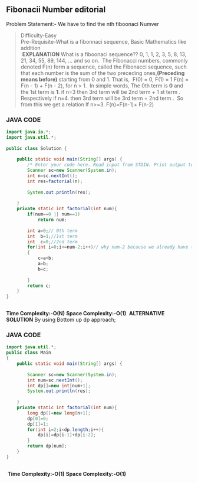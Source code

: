 ##  Fibonacii Number editorial
Problem Statement:- We have to find the nth fiboonaci Numver
>Difficulty-Easy <br>
>Pre-Requisite-What is a fibonnaci sequence, Basic Mathematics like addition <br>
​
**EXPLANATION**
What is a fiboonaci sequence??
0, 1, 1, 2, 3, 5, 8, 13, 21, 34, 55, 89, 144, … and so on.
​
>The Fibonacci numbers, commonly denoted F(n) form a sequence, called the Fibonacci sequence, such that each number is the sum of the two preceding ones,**(Preceding means before)** starting from 0 and 1. That is,
​
F(0) = 0, F(1) = 1
F(n) = F(n - 1) + F(n - 2), for n > 1.
​
In simple words,
The 0th term is **0** and the 1st term is **1**.
if n=3
then 3rd term will be  2nd term + 1 st term . 
Respectively if n=4.
then 3rd term will be  3rd term + 2nd term . 
​
So from this we get a relation
If n>=3.
F(n)=F(n-1)+ F(n-2)
​
​
### JAVA CODE
```.java
import java.io.*;
import java.util.*;
​
public class Solution {
​
    public static void main(String[] args) {
        /* Enter your code here. Read input from STDIN. Print output to STDOUT. Your class should be named Solution. */
        Scanner sc=new Scanner(System.in);
        int n=sc.nextInt();
        int res=factorial(n);
       
        System.out.println(res);
        
    }
    private static int factorial(int num){
        if(num==0 || num==1)
            return num;
        
        int a=0;// 0th term
        int  b=1;//1st term
        int  c=0;//2nd term
        for(int i=0;i<=num-2;i++)// why num-2 because we already have the 0 th term and and 1st                             //term
        {
            c=a+b;
            a=b;
            b=c;
           
        }
        return c;
    }
}
​
```
**Time Complexity:-O(N)**
**Space Complexity:-O(1)**
​
**ALTERNATIVE SOLUTION**
By using Bottom up dp approach; 
​
### JAVA CODE
```.java
import java.util.*;
public class Main
{
	public static void main(String[] args) {
​
        Scanner sc=new Scanner(System.in);
        int num=sc.nextInt();
        int dp[]=new int[num+1];
        System.out.println(res);
        
	}
	private static int factorial(int num){
	    long dp[]=new long[n+1];
        dp[0]=0;
        dp[1]=1;
        for(int i=2;i<dp.length;i++){
            dp[i]=dp[i-1]+dp[i-2];
        }
        return dp[num];
	}
}
​
```
​
**Time Complexity:-O(1)**
**Space Complexity:-O(1)**